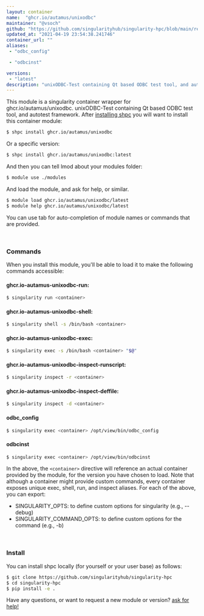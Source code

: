 ```yaml
---
layout: container
name:  "ghcr.io/autamus/unixodbc"
maintainer: "@vsoch"
github: "https://github.com/singularityhub/singularity-hpc/blob/main/registry/ghcr.io/autamus/unixodbc/container.yaml"
updated_at: "2021-04-19 23:54:38.241746"
container_url: ""
aliases:
 - "odbc_config"

 - "odbcinst"

versions:
 - "latest"
description: "unixODBC-Test containing Qt based ODBC test tool, and autotest framework."
---
```


This module is a singularity container wrapper for ghcr.io/autamus/unixodbc.
unixODBC-Test containing Qt based ODBC test tool, and autotest framework.
After [installing shpc](#install) you will want to install this container module:

```bash
$ shpc install ghcr.io/autamus/unixodbc
```

Or a specific version:

```bash
$ shpc install ghcr.io/autamus/unixodbc:latest
```

And then you can tell lmod about your modules folder:

```bash
$ module use ./modules
```

And load the module, and ask for help, or similar.

```bash
$ module load ghcr.io/autamus/unixodbc/latest
$ module help ghcr.io/autamus/unixodbc/latest
```

You can use tab for auto-completion of module names or commands that are provided.

<br>

### Commands

When you install this module, you'll be able to load it to make the following commands accessible:

#### ghcr.io-autamus-unixodbc-run:

```bash
$ singularity run <container>
```

#### ghcr.io-autamus-unixodbc-shell:

```bash
$ singularity shell -s /bin/bash <container>
```

#### ghcr.io-autamus-unixodbc-exec:

```bash
$ singularity exec -s /bin/bash <container> "$@"
```

#### ghcr.io-autamus-unixodbc-inspect-runscript:

```bash
$ singularity inspect -r <container>
```

#### ghcr.io-autamus-unixodbc-inspect-deffile:

```bash
$ singularity inspect -d <container>
```


#### odbc_config
       
```bash
$ singularity exec <container> /opt/view/bin/odbc_config
```


#### odbcinst
       
```bash
$ singularity exec <container> /opt/view/bin/odbcinst
```



In the above, the `<container>` directive will reference an actual container provided
by the module, for the version you have chosen to load. Note that although a container
might provide custom commands, every container exposes unique exec, shell, run, and
inspect aliases. For each of the above, you can export:

 - SINGULARITY_OPTS: to define custom options for singularity (e.g., --debug)
 - SINGULARITY_COMMAND_OPTS: to define custom options for the command (e.g., -b)

<br>
  
### Install

You can install shpc locally (for yourself or your user base) as follows:

```bash
$ git clone https://github.com/singularityhub/singularity-hpc
$ cd singularity-hpc
$ pip install -e .
```

Have any questions, or want to request a new module or version? [ask for help!](https://github.com/singularityhub/singularity-hpc/issues)